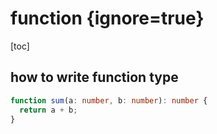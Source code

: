 # function {ignore=true}

[toc]

## how to write function type

```ts
function sum(a: number, b: number): number {
  return a + b;
}
```
